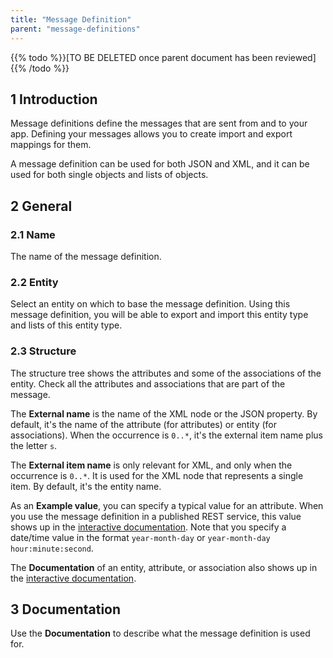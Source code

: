 ```yaml
---
title: "Message Definition"
parent: "message-definitions"
---
```


{{% todo %}}[TO BE DELETED once parent document has been reviewed]{{% /todo %}}

## 1 Introduction

Message definitions define the messages that are sent from and to your app. Defining your messages allows you to create import and export mappings for them.

A message definition can be used for both JSON and XML, and it can be used for both single objects and lists of objects.

## 2 General

### 2.1 Name

The name of the message definition.

### 2.2 Entity

Select an entity on which to base the message definition. Using this message definition, you will be able to export and import this entity type and lists of this entity type.

### 2.3 Structure

The structure tree shows the attributes and some of the associations of the entity. Check all the attributes and associations that are part of the message.

The **External name** is the name of the XML node or the JSON property. By default, it's the name of the attribute (for attributes) or entity (for associations). When the occurrence is `0..*`, it's the external item name plus the letter `s`.

The **External item name** is only relevant for XML, and only when the occurrence is `0..*`. It is used for the XML node that represents a single item. By default, it's the entity name.

As an **Example value**, you can specify a typical value for an attribute. When you use the message definition in a published REST service, this value shows up in the [interactive documentation](published-rest-services#interactive-documentation). Note that you specify a date/time value in the format `year-month-day` or `year-month-day hour:minute:second`.

The **Documentation** of an entity, attribute, or association also shows up in the [interactive documentation](published-rest-services#interactive-documentation).

## 3 Documentation

Use the **Documentation** to describe what the message definition is used for.
